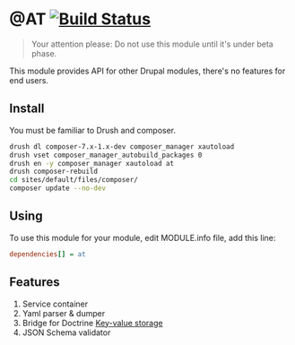 @AT [![Build Status](https://travis-ci.org/v3kwip/at.module.svg?branch=7.x-1.x)](https://travis-ci.org/v3kwip/at.module)
=======

> Your attention please:  Do not use this module until it's under beta phase.

This module provides API for other Drupal modules, there's no features for end
users.

## Install

You must be familiar to Drush and composer.

```bash
drush dl composer-7.x-1.x-dev composer_manager xautoload
drush vset composer_manager_autobuild_packages 0
drush en -y composer_manager xautoload at
drush composer-rebuild
cd sites/default/files/composer/
composer update --no-dev
```

## Using

To use this module for your module, edit MODULE.info file, add this line:

```ini
dependencies[] = at
```

## Features

1. Service container
2. Yaml parser & dumper
3. Bridge for Doctrine [Key-value storage](https://github.com/doctrine/KeyValueStore)
4. JSON Schema validator
